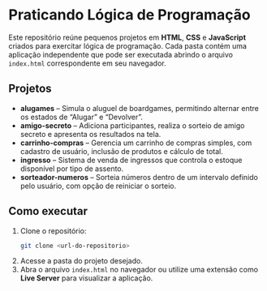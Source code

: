 # Praticando Lógica de Programação

Este repositório reúne pequenos projetos em **HTML**, **CSS** e **JavaScript** criados para exercitar lógica de programação. Cada pasta contém uma aplicação independente que pode ser executada abrindo o arquivo `index.html` correspondente em seu navegador.

## Projetos

- **alugames** – Simula o aluguel de boardgames, permitindo alternar entre os estados de “Alugar” e “Devolver”.
- **amigo-secreto** – Adiciona participantes, realiza o sorteio de amigo secreto e apresenta os resultados na tela.
- **carrinho-compras** – Gerencia um carrinho de compras simples, com cadastro de usuário, inclusão de produtos e cálculo de total.
- **ingresso** – Sistema de venda de ingressos que controla o estoque disponível por tipo de assento.
- **sorteador-numeros** – Sorteia números dentro de um intervalo definido pelo usuário, com opção de reiniciar o sorteio.

## Como executar

1. Clone o repositório:
   ```bash
   git clone <url-do-repositorio>
   ```
2. Acesse a pasta do projeto desejado.
3. Abra o arquivo `index.html` no navegador ou utilize uma extensão como **Live Server** para visualizar a aplicação.
